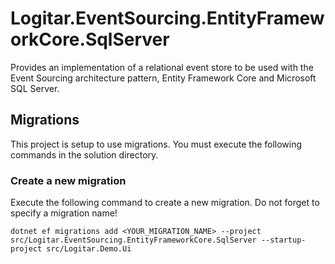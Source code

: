 # Logitar.EventSourcing.EntityFrameworkCore.SqlServer

Provides an implementation of a relational event store to be used with the Event Sourcing
architecture pattern, Entity Framework Core and Microsoft SQL Server.

## Migrations

This project is setup to use migrations. You must execute the following commands in the solution
directory.

### Create a new migration

Execute the following command to create a new migration. Do not forget to specify a migration name!

`dotnet ef migrations add <YOUR_MIGRATION_NAME> --project src/Logitar.EventSourcing.EntityFrameworkCore.SqlServer --startup-project src/Logitar.Demo.Ui`

